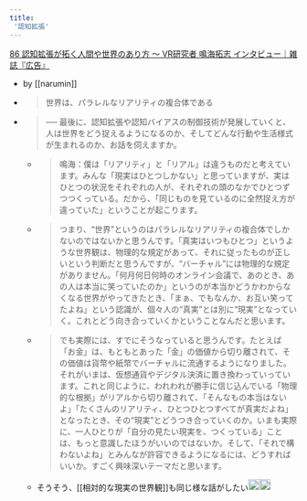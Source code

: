 ```yaml
---
title:
 '認知拡張'
---
```


[86 認知拡張が拓く人間や世界のあり方 〜 VR研究者 鳴海拓志 インタビュー｜雑誌『広告』](https://note.kohkoku.jp/n/n04ec1d5f59ea)
- by [[narumin]]
- > 世界は、パラレルなリアリティの複合体である
- >  ── 最後に、認知拡張や認知バイアスの制御技術が発展していくと、人は世界をどう捉えるようになるのか、そしてどんな行動や生活様式が生まれるのか、お話を伺えますか。
    - > 鳴海：僕は「リアリティ」と「リアル」は違うものだと考えています。みんな「現実はひとつしかない」と思っていますが、実はひとつの状況をそれぞれの人が、それぞれの頭のなかでひとつずつつくっている。だから、「同じものを見ているのに全然捉え方が違っていた」ということが起こります。
    - >  つまり、“世界”というのはパラレルなリアリティの複合体でしかないのではないかと思うんです。「真実はいつもひとつ」というような世界観は、物理的な規定があって、それに従ったものが正しいという判断だと思うんですが、“バーチャル”には物理的な規定がありません。「何月何日何時のオンライン会議で、あのとき、あの人は本当に笑っていたのか」というのが本当かどうかわからなくなる世界がやってきたとき、「まぁ、でもなんか、お互い笑ってたよね」という認識が、個々人の“真実”とは別に“現実”となっていく。これとどう向き合っていくかということなんだと思います。
    - >  でも実際には、すでにそうなっていると思うんです。たとえば「お金」は、もともとあった「金」の価値から切り離されて、その価値は貨幣や紙幣でバーチャルに流通するようになりました。それがいまは、仮想通貨やデジタル決済に置き換わっていっています。これと同じように、われわれが勝手に信じ込んでいる「物理的な根拠」がリアルから切り離されて、「そんなもの本当はないよ」「たくさんのリアリティ、ひとつひとつすべてが真実だよね」となったとき、その“現実”とどうつき合っていくのか。いまも実際に、一人ひとりが「自分の見たい現実を、つくっている」ことは、もっと意識したほうがいいのではないか。そして、「それで構わないよね」とみんなが許容できるようになるには、どうすればいいか。すごく興味深いテーマだと思います。
    - そうそう、[[相対的な現実の世界観]]も同じ様な話がしたい<img src='https://scrapbox.io/api/pages/blu3mo-public/blu3mo/icon' alt='blu3mo.icon' height="19.5"/><img src='https://scrapbox.io/api/pages/blu3mo-public/blu3mo/icon' alt='blu3mo.icon' height="19.5"/>
